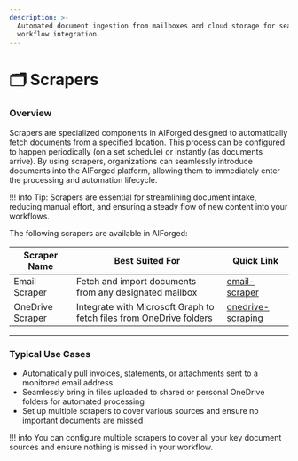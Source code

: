 ```yaml
---
description: >-
  Automated document ingestion from mailboxes and cloud storage for seamless
  workflow integration.
---
```


# 🗂️ Scrapers

### Overview

Scrapers are specialized components in AIForged designed to automatically fetch documents from a specified location. This process can be configured to happen periodically (on a set schedule) or instantly (as documents arrive). By using scrapers, organizations can seamlessly introduce documents into the AIForged platform, allowing them to immediately enter the processing and automation lifecycle.

!!! info
    Tip: Scrapers are essential for streamlining document intake, reducing manual effort, and ensuring a steady flow of new content into your workflows.

The following scrapers are available in AIForged:

| Scraper Name     | Best Suited For                                                     | Quick Link           |
| ---------------- | ------------------------------------------------------------------- | -------------------- |
| Email Scraper    | Fetch and import documents from any designated mailbox              | [email-scraper](email-scraper.md) |
| OneDrive Scraper | Integrate with Microsoft Graph to fetch files from OneDrive folders | [onedrive-scraping](onedrive-scraping.md) |

***

### Typical Use Cases

* Automatically pull invoices, statements, or attachments sent to a monitored email address
* Seamlessly bring in files uploaded to shared or personal OneDrive folders for automated processing
* Set up multiple scrapers to cover various sources and ensure no important documents are missed

!!! info
    You can configure multiple scrapers to cover all your key document sources and ensure nothing is missed in your workflow.


